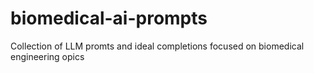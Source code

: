 # biomedical-ai-prompts
Collection of LLM promts and ideal completions focused on biomedical engineering opics
